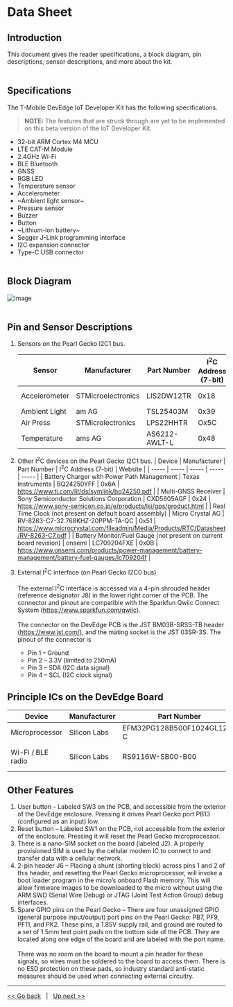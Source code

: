 # Data Sheet

## Introduction
This document gives the reader specifications, a block diagram, pin descriptions, sensor descriptions, and more about the kit. 
<br><br>

## Specifications
The T-Mobile DevEdge IoT Developer Kit has the following specifications.
> **NOTE:** The features that are struck through are yet to be implemented on this beta version of the IoT Developer Kit. 
- 32-bit ARM Cortex M4 MCU
- LTE CAT-M Module
- 2.4GHz Wi-Fi
- BLE Bluetooth
- GNSS
- RGB LED
- Temperature sensor
- Accelerometer
- ~Ambient light sensor~
- Pressure sensor
- Buzzer
- Button
- ~Lithium-ion battery~
- Segger J-Link programming interface
- I2C expansion connector
- Type-C USB connector
<br><br>

## Block Diagram
![image](https://user-images.githubusercontent.com/60194531/169599811-db9b29d7-31c4-497c-ad05-e21341b3a38c.png)
<br><br>

## Pin and Sensor Descriptions
1. Sensors on the Pearl Gecko I2C1 bus. 

    | Sensor | Manufacturer | Part Number | I<sup>2</sup>C Address (7-bit) | Website |
    |   -----   |   -----   | ----- |   -----   |   -----   |
    | Accelerometer | STMicroelectronics | LIS2DW12TR | 0x18 | https://www.st.com/en/mems-and-sensors/lis2dw12.html  |
    | Ambient Light | am AG | TSL25403M | 0x39 | https://ams.com/en/tsl2540 |
    | Air Press | STMicrolectronics | LPS22HHTR | Ox5C | https://www.st.com/resource/en/datasheet/lps22hh.pdf |
    | Temperature | ams AG | AS6212-AWLT-L | 0x48 | https://ams.com/en/as621x |

2. Other I<sup>2</sup>C devices on the Pearl Gecko I2C1 bus.
    | Device | Manufacturer | Part Number | I<sup>2</sup>C Address (7-bit) | Website |
    |   -----   |   -----   | ----- |   -----   |   -----   |
    | Battery Charger with Power Path Management | Texas Instruments | BQ24250YFF | 0x6A | https://www.ti.com/lit/ds/symlink/bq24250.pdf |
    | Multi-GNSS Receiver | Sony Semiconductor Solutions Corporation | CXD5605AGF | 0x24 | https://www.sony-semicon.co.jp/e/products/lsi/gps/product.html |
    | Real Time Clock (not present on default board assembly) | Micro Crystal AG | RV-8263-C7-32.768KHZ-20PPM-TA-QC | 0x51 | https://www.microcrystal.com/fileadmin/Media/Products/RTC/Datasheet/RV-8263-C7.pdf |
    | Battery Monitor/Fuel Gauge (not present on current board revision) | onsemi | LC709204FXE | 0x0B | https://www.onsemi.com/products/power-management/battery-management/battery-fuel-gauges/lc709204f |

3. External I<sup>2</sup>C interface (on Pearl Gecko I2C0 bus)<br><br>The external I<sup>2</sup>C interface is accessed via a 4-pin shrouded header (reference designator J8) in the lower right corner of the PCB. The connector and pinout are compatible with the Sparkfun Qwiic Connect System (https://www.sparkfun.com/qwiic).<br><br>The connector on the DevEdge PCB is the JST BM03B-SRSS-TB header (https://www.jst.com/), and the mating socket is the JST 03SR-3S. The pinout of the connector is
    - Pin 1 – Ground
    - Pin 2 – 3.3V (limited to 250mA)
    - Pin 3 – SDA (I2C data signal)
    - Pin 4 – SCL (I2C clock signal)


## Principle ICs on the DevEdge Board
| Device | Manufacturer | Part Number | Website |
| ----- | ----- | ----- | ----- |
| Microprocessor | Silicon Labs | EFM32PG128B500F1024GL125-C | https://www.silabs.com/documents/public/data-sheets/efm32pg12-datasheet.pdf |
| Wi-Fi / BLE radio | Silicon Labs | RS9116W-SB00-B00 | https://www.silabs.com/wireless/wi-fi/rs9116-wi-fi-ncp-modules/device.rs9116w-sb00-b00 | 

## Other Features
1. User button – Labeled SW3 on the PCB, and accessible from the exterior of the DevEdge enclosure. Pressing it drives Pearl Gecko port PB13 (configured as an input) low.
2. Reset button – Labeled SW1 on the PCB, not accessible from the exterior of the enclosure. Pressing it will reset the Pearl Gecko microprocessor.
3. There is a nano-SIM socket on the board (labeled J2). A properly provisioned SIM is used by the cellular modem IC to connect to and transfer data with a cellular network.
4. 2-pin header J6 – Placing a shunt (shorting block) across pins 1 and 2 of this header, and resetting the Pearl Gecko microprocessor, will invoke a boot loader program in the micro’s onboard Flash memory. This will allow firmware images to be downloaded to the micro without using the ARM SWD (Serial Wire Debug) or JTAG (Joint Test Action Group) debug interfaces. 
5. Spare GPIO pins on the Pearl Gecko – There are four unassigned GPIO (general purpose input/output) port pins on the Pearl Gecko: PB7, PF9, PF11, and PK2. These pins, a 1.85V supply rail, and ground are routed to a set of 1.5mm test point pads on the bottom side of the PCB. They are located along one edge of the board and are labeled with the port name. <br><br>There was no room on the board to mount a pin header for these signals, so wires must be soldered to the board to access them. There is no ESD protection on these pads, so industry standard anti-static measures should be used when connecting external circuitry.


***
[<< Go back](05-Your-Developer-Kit-Your-Way.md) &nbsp; | &nbsp; [Up next >>](07-Driver-Configurations.md)
